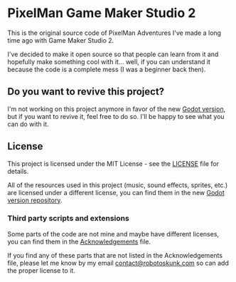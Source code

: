 # PixelMan Game Maker Studio 2
This is the original source code of PixelMan Adventures I've made a long time
ago with Game Maker Studio 2.

I've decided to make it open source so that people can learn from it and
hopefully make something cool with it... well, if you can understand it because
the code is a complete mess (I was a beginner back then).


## Do you want to revive this project?
I'm not working on this project anymore in favor of the new
[Godot version](https://github.com/RobotoSkunk/PixelMan-Adventures), but if you
want to revive it, feel free to do so. I'll be happy to see what you can do
with it.


## License
This project is licensed under the MIT License - see the [LICENSE](LICENSE) file
for details.

All of the resources used in this project (music, sound effects, sprites, etc.)
are licensed under a different license, you can find them in the new
[Godot version repository](https://github.com/RobotoSkunk/PixelMan-Adventures).


### Third party scripts and extensions
Some parts of the code are not mine and maybe have different licenses,
you can find them in the [Acknowledgements](Acknowledgements.md) file.

If you find any of these parts that are not listed in the Acknowledgements file,
please let me know by my email [contact@robotoskunk.com](mailto:contact@robotoskunk.com)
so can add the proper license to it.
